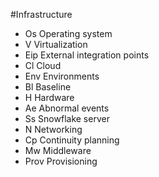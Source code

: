 #Infrastructure

- Os	Operating system
- V	Virtualization
- Eip	External integration points
- Cl	Cloud
- Env	Environments
- Bl	Baseline
- H	Hardware
- Ae	Abnormal events
- Ss	Snowflake server
- N	Networking
- Cp	Continuity planning
- Mw	Middleware
- Prov	Provisioning